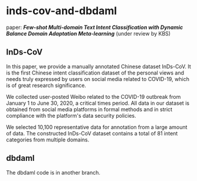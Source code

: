 # inds-cov-and-dbdaml
paper: ***Few-shot Multi-domain Text Intent Classification with Dynamic Balance Domain Adaptation Meta-learning*** (under review by KBS)
## InDs-CoV
In this paper, we provide a manually annotated Chinese dataset InDs-CoV. It is the first Chinese intent classification dataset of the personal views and needs truly expressed by users on social media related to COVID-19, which is of great research significance.  

We collected user-posted Weibo related to the COVID-19 outbreak from January 1 to June 30, 2020, a critical times period. All data in our dataset is obtained from social media platforms in formal methods and in strict compliance with the platform's data security policies.  

We selected 10,100 representative data for annotation from a large amount of data. The constructed InDs-CoV dataset contains a total of 81 intent categories from multiple domains.

## dbdaml

The dbdaml code is in another branch.
